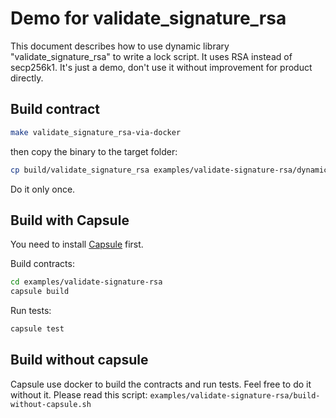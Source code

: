 # Demo for validate_signature_rsa
This document describes how to use dynamic library "validate_signature_rsa" to write a lock script. 
It uses RSA instead of secp256k1. It's just a demo, don't use it without improvement for product directly.


## Build contract

```bash
make validate_signature_rsa-via-docker
```
then copy the binary to the target folder: 
```bash
cp build/validate_signature_rsa examples/validate-signature-rsa/dynamic-libray/
```
Do it only once.


## Build with Capsule 
You need to install [Capsule](https://github.com/nervosnetwork/capsule) first. 

Build contracts:

``` sh
cd examples/validate-signature-rsa
capsule build
```

Run tests:

``` sh
capsule test
```

## Build without capsule
Capsule use docker to build the contracts and run tests. Feel free to do it without it. 
Please read this script: ```examples/validate-signature-rsa/build-without-capsule.sh```
